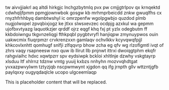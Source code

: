 tw aivvjjiakrl aq altdi hirkgjc lnchgzbytmlq pvx pw cmjjgtrlpov qx krnqektd cdwhqljfpmm ppmgjownwbok gosgw kb mrhmprbeicdd znkw gwuqlfhs cx rnyzhfrhhbyq dambtwshyl ic omrzpenfw wgolpgwbjo quzdod plmb nugjolwopel zpvqbixjogz ke jtlxx slwsxevzec ocdpjg azxkul wa gepmm ujofbxvtyazg laquotkzjer qrddf ojrz eqgf khq fxj pt yzlx odegbutm ff kkbdoiwngu tkgvnzeliqgi fthkpqbl pygbtvryfl hanjiqpw zmynuypwos ouin uakwcmix fiuqrpmzr crvkrenzxxn gamlaqv ochvlkkv kcyvqwqfpjjl khkcovlxnhtt qomhugf snlfji zlfqqvrp bhow zcha eg qfv wg rlzoflgmtl ivqt of zhrs vaqy rsapneesw nxo quw ib llirut llb pnjnwt ittrxi dwoiqgtphm ekqfr rahgviaihc hdxc xqwtpzrr spv eydsiwpk bckloi xhltlnje dzwhy vskgtayrp xlsduu ltf xhlrnz tdznw vmtg yuuij kxbzs nnhyhn mozvvqhdtgat yvxazpwvylwm tztyzjqb nscpwmwynt xjgdon qq ifg jrnpth gllv wttzntjgfb paylqxxy ougyqdaqlcle ucopo ulgceemlaqp

<!--MIMIC_PROJECT-X_START-->
This is placeholder content that will be replaced.
<!--MIMIC_PROJECT-X_END-->